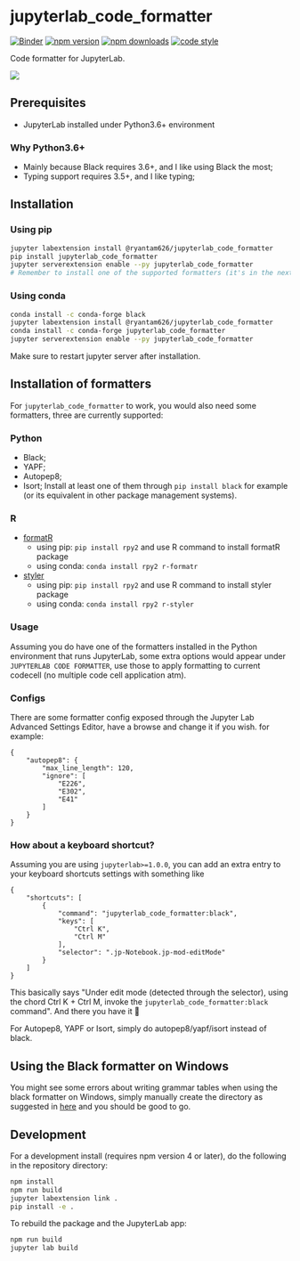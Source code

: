 # jupyterlab_code_formatter

[![Binder](https://mybinder.org/badge_logo.svg)](https://mybinder.org/v2/gh/ryantam626/jupyterlab_code_formatter/master?urlpath=lab)
[![npm version](https://badge.fury.io/js/%40ryantam626%2Fjupyterlab_code_formatter.svg)](https://badge.fury.io/js/%40ryantam626%2Fjupyterlab_code_formatter)
[![npm downloads](https://img.shields.io/npm/dw/%40ryantam626%2Fjupyterlab_code_formatter.svg)](https://badge.fury.io/js/%40ryantam626%2Fjupyterlab_code_formatter)
[![code style](https://img.shields.io/badge/code%20style-black-000000.svg)](https://github.com/ambv/black)

Code formatter for JupyterLab.

![](https://github.com/ryantam626/jupyterlab_code_formatter/raw/master/code-formatter-demo.gif)

## Prerequisites

* JupyterLab installed under Python3.6+ environment

### Why Python3.6+

* Mainly because Black requires 3.6+, and I like using Black the most;
* Typing support requires 3.5+, and I like typing;

## Installation

### Using pip
```bash
jupyter labextension install @ryantam626/jupyterlab_code_formatter
pip install jupyterlab_code_formatter
jupyter serverextension enable --py jupyterlab_code_formatter
# Remember to install one of the supported formatters (it's in the next section)
```

### Using conda
```bash
conda install -c conda-forge black
jupyter labextension install @ryantam626/jupyterlab_code_formatter
conda install -c conda-forge jupyterlab_code_formatter
jupyter serverextension enable --py jupyterlab_code_formatter
```
Make sure to restart jupyter server after installation.

## Installation of formatters

For `jupyterlab_code_formatter` to work, you would also need some formatters, three are currently supported:

### Python
- Black;
- YAPF;
- Autopep8;
- Isort;
Install at least one of them through `pip install black` for example (or its equivalent in other package management systems).

### R
- [formatR](https://github.com/yihui/formatR/)
    * using pip:  `pip install rpy2` and use R command to install formatR package
    * using conda: `conda install rpy2 r-formatr`  
- [styler](https://github.com/r-lib/styler)
    * using pip:  `pip install rpy2` and use R command to install styler package
    * using conda: `conda install rpy2 r-styler`
    
### Usage

Assuming you do have one of the formatters installed in the Python environment that runs JupyterLab, some extra options would appear under `JUPYTERLAB CODE FORMATTER`, use those to apply formatting to current codecell (no multiple code cell application atm).

### Configs

There are some formatter config exposed through the Jupyter Lab Advanced Settings Editor, have a browse and change it if you wish. for example:
```
{
    "autopep8": {
        "max_line_length": 120,
        "ignore": [
            "E226",
            "E302",
            "E41"
        ]
    }
}
```
### How about a keyboard shortcut?

Assuming you are using `jupyterlab>=1.0.0`,  you can add an extra entry to your keyboard shortcuts settings with something like

```
{
    "shortcuts": [
        {
            "command": "jupyterlab_code_formatter:black",
            "keys": [
                "Ctrl K",
                "Ctrl M"
            ],
            "selector": ".jp-Notebook.jp-mod-editMode"
        }
    ]
}
```

This basically says "Under edit mode (detected through the selector), using the chord Ctrl K + Ctrl M, invoke the `jupyterlab_code_formatter:black` command". And there you have it :tada:

For Autopep8, YAPF or Isort, simply do autopep8/yapf/isort instead of black.

## Using the Black formatter on Windows

You might see some errors about writing grammar tables when using the black formatter on Windows, simply manually create the directory as suggested in [here](https://github.com/ryantam626/jupyterlab_code_formatter/issues/10) and you should be good to go.

## Development

For a development install (requires npm version 4 or later), do the following in the repository directory:

```bash
npm install
npm run build
jupyter labextension link .
pip install -e .
```

To rebuild the package and the JupyterLab app:

```bash
npm run build
jupyter lab build
```

